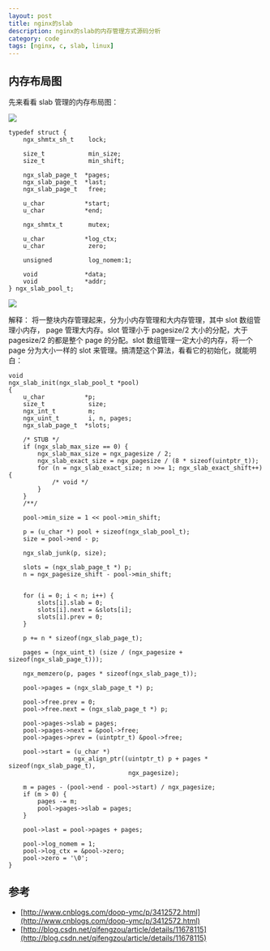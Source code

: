 ```yaml
---
layout: post
title: nginx的slab
description: nginx的slab的内存管理方式源码分析
category: code
tags: [nginx, c, slab, linux]
---
```

## 内存布局图
先来看看 slab 管理的内存布局图：

![](http://img.blog.csdn.net/20130914221301406?watermark/2/text/aHR0cDovL2Jsb2cuY3Nkbi5uZXQvUm95YWxBcGV4/font/5a6L5L2T/fontsize/400/fill/I0JBQkFCMA==/dissolve/70/gravity/SouthEast)

```cgo
typedef struct {
    ngx_shmtx_sh_t    lock;

    size_t            min_size;
    size_t            min_shift;

    ngx_slab_page_t  *pages;
    ngx_slab_page_t  *last;
    ngx_slab_page_t   free;

    u_char           *start;
    u_char           *end;

    ngx_shmtx_t       mutex;

    u_char           *log_ctx;
    u_char            zero;

    unsigned          log_nomem:1;

    void             *data;
    void             *addr;
} ngx_slab_pool_t;
```

![](http://images.cnitblog.com/blog/573246/201311/07152129-8c007d2689ab4f50aa35486df7993c11.jpg)

解释：
将一整块内存管理起来，分为小内存管理和大内存管理，其中 slot 数组管理小内存， page 管理大内存。slot 管理小于 pagesize/2 大小的分配，大于 pagesize/2 的都是整个 page 的分配。slot 数组管理一定大小的内存，将一个 page 分为大小一样的 slot 来管理。搞清楚这个算法，看看它的初始化，就能明白：


```cgo
void
ngx_slab_init(ngx_slab_pool_t *pool)
{
    u_char           *p;
    size_t            size;
    ngx_int_t         m;
    ngx_uint_t        i, n, pages;
    ngx_slab_page_t  *slots;

    /* STUB */
    if (ngx_slab_max_size == 0) {
        ngx_slab_max_size = ngx_pagesize / 2;
        ngx_slab_exact_size = ngx_pagesize / (8 * sizeof(uintptr_t));
        for (n = ngx_slab_exact_size; n >>= 1; ngx_slab_exact_shift++) {
            /* void */
        }
    }
    /**/

    pool->min_size = 1 << pool->min_shift;

    p = (u_char *) pool + sizeof(ngx_slab_pool_t);
    size = pool->end - p;

    ngx_slab_junk(p, size);

    slots = (ngx_slab_page_t *) p;
    n = ngx_pagesize_shift - pool->min_shift;
    
    
    for (i = 0; i < n; i++) {
        slots[i].slab = 0;
        slots[i].next = &slots[i];
        slots[i].prev = 0;
    }

    p += n * sizeof(ngx_slab_page_t);

    pages = (ngx_uint_t) (size / (ngx_pagesize + sizeof(ngx_slab_page_t)));

    ngx_memzero(p, pages * sizeof(ngx_slab_page_t));

    pool->pages = (ngx_slab_page_t *) p;

    pool->free.prev = 0;
    pool->free.next = (ngx_slab_page_t *) p;

    pool->pages->slab = pages;
    pool->pages->next = &pool->free;
    pool->pages->prev = (uintptr_t) &pool->free;

    pool->start = (u_char *)
                  ngx_align_ptr((uintptr_t) p + pages * sizeof(ngx_slab_page_t),
                                 ngx_pagesize);

    m = pages - (pool->end - pool->start) / ngx_pagesize;
    if (m > 0) {
        pages -= m;
        pool->pages->slab = pages;  
    }

    pool->last = pool->pages + pages;

    pool->log_nomem = 1;
    pool->log_ctx = &pool->zero;
    pool->zero = '\0';
}
```

## 参考
- [http://www.cnblogs.com/doop-ymc/p/3412572.html](http://www.cnblogs.com/doop-ymc/p/3412572.html)
- [http://blog.csdn.net/qifengzou/article/details/11678115](http://blog.csdn.net/qifengzou/article/details/11678115)

[-10]:    http://hushi55.github.io/  "-10"
